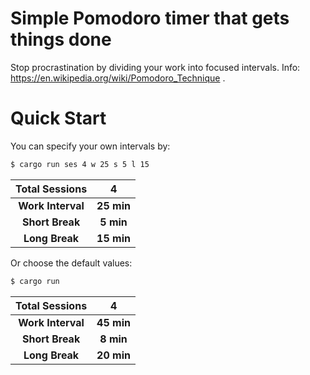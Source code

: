 # Simple Pomodoro timer that gets things done

Stop procrastination by dividing your work into focused intervals.
Info: https://en.wikipedia.org/wiki/Pomodoro_Technique .

# Quick Start
You can specify your own intervals by:
``` sh
$ cargo run ses 4 w 25 s 5 l 15
```

| **Total Sessions** |    **4**   |
|:------------------:|:----------:|
|  **Work Interval** | **25 min** |
|   **Short Break**  |  **5 min** |
|   **Long Break**   | **15 min** 

Or choose the default values:
``` sh
$ cargo run 
```
| **Total Sessions** |    **4**   |
|:------------------:|:----------:|
|  **Work Interval** | **45 min** |
|   **Short Break**  |  **8 min** |
|   **Long Break**   | **20 min** 
